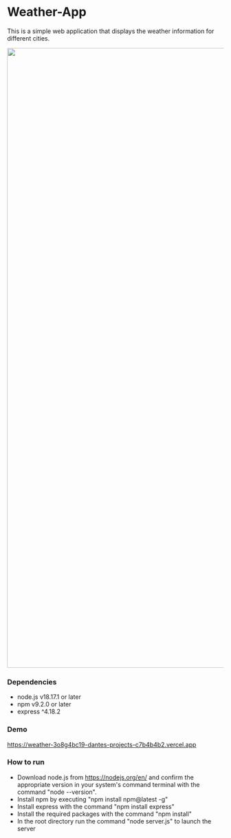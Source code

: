 # Weather-App

This is a simple web application that displays the weather information for different cities.

<img width="1440" src="https://github.com/user-attachments/assets/0ca8b542-50e6-4a5a-aa73-6e66774d17a5">

### Dependencies
  - node.js v18.17.1 or later
  - npm v9.2.0 or later
  - express ^4.18.2

### Demo
https://weather-3o8g4bc19-dantes-projects-c7b4b4b2.vercel.app

### How to run
  - Download node.js from https://nodejs.org/en/ and confirm the appropriate version in your system's command terminal with the command "node --version". 
  - Install npm by executing "npm install npm@latest -g"
  - Install express with the command "npm install express"
  - Install the required packages with the command "npm install"
  - In the root directory run the command "node server.js" to launch the server
